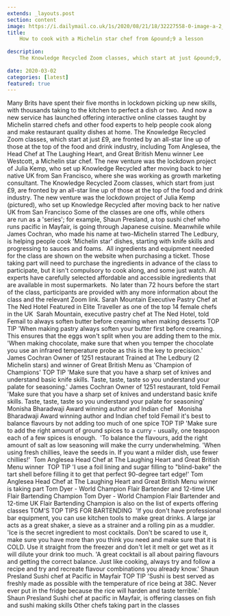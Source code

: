 ```yaml
---
extends: _layouts.post
section: content
image: https://i.dailymail.co.uk/1s/2020/08/21/18/32227558-0-image-a-2_1598030136370.jpg 
title: 
	How to cook with a Michelin star chef from &pound;9 a lesson
       
description: 
	The Knowledge Recycled Zoom classes, which start at just &pound;9, are fronted by an all-star line up of those at the top of the food and drink industry, including Tom Anglesea and Lee Westcott.
       
date: 2020-03-02 
categories: [latest] 
featured: true 
--- 
```

Many Brits have spent their five months in lockdown picking up new skills, with thousands taking to the kitchen to perfect a dish or two.&nbsp;
And now a new service has launched&nbsp;offering interactive online classes taught by Michelin starred chefs and other food experts to help people cook along and make restaurant quality dishes at home.
The Knowledge Recycled Zoom classes, which start at just &pound;9, are fronted by an all-star line up of those at the top of the food and drink industry, including&nbsp;Tom Anglesea, the Head Chef at The Laughing Heart, and Great British Menu winner Lee Westcott, a Michelin star chef.
The new venture was the lockdown project of Julia Kemp, who set up Knowledge Recycled after moving back to her native UK from San Francisco, where she was working as growth marketing consultant.
The Knowledge Recycled Zoom classes, which start from just &pound;9, are fronted by an all-star line up of those at the top of the food and drink industry. The new venture was the lockdown project of Julia Kemp (pictured), who set up Knowledge Recycled after moving back to her native UK from San Francisco
Some of the classes are one offs, while others are&nbsp;run as a &#039;series&#039;; for example, Shaun Presland, a top sushi chef who runs pacific in Mayfair, is going through Japanese cuisine.
Meanwhile while James Cochran, who made his name at two-Michelin starred The Ledbury, is helping people cook &#039;Michelin star&#039; dishes, starting with knife skills and progressing to sauces and foams.&nbsp;
All ingredients and equipment needed for the class are shown on the website when purchasing a ticket.
Those taking part will need to purchase the ingredients in advance of the class to participate, but it isn&#039;t compulsory to cook along, and some just watch.
All experts have carefully selected affordable and accessible ingredients that are available in most supermarkets.&nbsp;
No later than 72 hours before the start of the class, participants are provided with any more information about the class and the relevant Zoom link.
Sarah Mountain Executive Pastry Chef at The Ned Hotel
Featured in Elite Traveller as one of the top 14 female chefs in the UK&nbsp;
Sarah Mountain, executive pastry chef at The Ned Hotel, told Femail to always soften butter before creaming when making desserts
TOP TIP &#039;When making pastry always soften your butter first before creaming. This ensures that the eggs won&#039;t split when you are adding them to the mix.
&#039;When making chocolate, make sure that when you temper the chocolate you use an infrared temperature probe as this is the key to precision.&#039;
James Cochran Owner of 1251 restaurant
Trained at The Ledbury (2 Michelin stars) and winner of Great British Menu as &#039;Champion of Champions&#039;
TOP TIP &#039;Make sure that you have a sharp set of knives and understand basic knife skills. Taste, taste, taste so you understand your palate for seasoning.&#039;
James Cochran Owner of 1251 restaurant, told Femail &#039;Make sure that you have a sharp set of knives and understand basic knife skills. Taste, taste, taste so you understand your palate for seasoning&#039;
Monisha Bharadwaji Award winning author and Indian chef&nbsp;&nbsp;
Monisha Bharadwaji Award winning author and Indian chef told Femail it&#039;s best to balance flavours by not adding too much of one spice
TOP TIP &#039;Make sure to add the right amount of ground spices to a curry - usually, one teaspoon each of a few spices is enough.&nbsp;
&#039;To balance the flavours, add the right amount of salt as low seasoning will make the curry underwhelming.
&#039;When using fresh chillies, leave the seeds in. If you want a milder dish, use fewer chillies!&#039;&nbsp;
Tom Anglesea Head Chef at The Laughing Heart and Great British Menu winner&nbsp;
TOP TIP &#039;I use a foil lining and sugar filling to &quot;blind-bake&quot; the tart shell before filling it to get that perfect 90-degree tart edge!&#039;
Tom Anglesea Head Chef at The Laughing Heart and Great British Menu winner is taking part
Tom Dyer - World Champion Flair Bartender and 12-time UK Flair Bartending Champion
Tom Dyer - World Champion Flair Bartender and 12-time UK Flair Bartending Champion is also on the list of experts offering classes
TOM&#039;S TOP TIPS FOR BARTENDING&nbsp;
&#039;If you don&#039;t have professional bar equipment, you can use kitchen tools to make great drinks. A large jar acts as a great shaker, a sieve as a strainer and a rolling pin as a muddler.
&#039;Ice is the secret ingredient to most cocktails. Don&#039;t be scared to use it, make sure you have more than you think you need and make sure that it is COLD. Use it straight from the freezer and don&#039;t let it melt or get wet as it will dilute your drink too much.
&#039;A great cocktail is all about pairing flavours and getting the correct balance. Just like cooking, always try and follow a recipe and try and recreate flavour combinations you already know.&#039;
Shaun Presland Sushi chef at Pacific in Mayfair
TOP TIP &#039;Sushi is best served as freshly made as possible with the temperature of rice being at 38C. Never ever put in the fridge because the rice will harden and taste terrible.&#039;&nbsp;&nbsp;
Shaun Presland Sushi chef at pacific in Mayfair, is offering classes on fish and sushi making skills
Other chefs taking part in the classes&nbsp;


